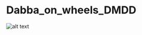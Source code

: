 # Dabba_on_wheels_DMDD

![alt text](https://github.com/Jaswanth-marri/Dabba_on_wheels_DMDD/blob/Jaswanth_marri_feature/Relational_1.png?raw=true)
